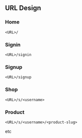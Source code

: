 ## URL Design

### Home

```
<URL>/
```

### Signin

```
<URL>/signin
```

### Signup

```
<URL>/signup
```

### Shop

```
<URL>/s/<username>
```

### Product

```
<URL>/s/<username>/<product-slug>
```

etc